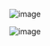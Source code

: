![image](https://github.com/user-attachments/assets/825fb56b-5956-45c9-a339-dec053ba51c1)

![image](https://github.com/user-attachments/assets/5146ce8d-4ea8-4b93-b253-f1290c5471f4)


